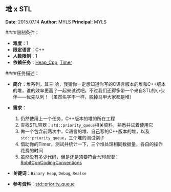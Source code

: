 堆 x STL
---

**Date**: 2015.07.14
**Author**: MYLS
**Principal**: MYLS

####限制条件：

 - **难度**：1
 - **限定语言**：C++
 - **人数限制**：1
 - **依赖任务**：[Heap_Cpp](Heap_Cpp.md), [Timer](Timer.md)

####任务描述：

 - **简介**：堆系列，其三
哈，我猜你一定想知道你写的C语言版本的堆和C++版本的堆，谁的效率更高？一起来试试吧。不过我们还得多带一个来自STL的小伙伴——优先队列！（虽然名字不一样，脱掉马甲大家都是堆）

 - **需求**：
    1. 仍然使用上一个任务，C++版本的堆的所在工程
    2. 查找STL容器：`std::priority_queue`相关资料，熟悉并试着使用它
    3. 做一个包含前两次中，C语言的堆、自己写的C++版本的堆，以及`std::priority_queue`，三个堆的测试例子
    4. 借助你的Timer，测试并统计一下，三个堆处理相同数据量，各自的操作花费的时间
    5. 虽然没有多少代码，但是还是须要符合*代码规范*：[RobitCppCodingConventions](ref/RobitCppCodingConventions.md)

 - **关键词**：`Binary Heap`, `Debug`, `Realse`
 - **参考资料**：[std::priority_queue](http://www.cplusplus.com/reference/queue/priority_queue/)
